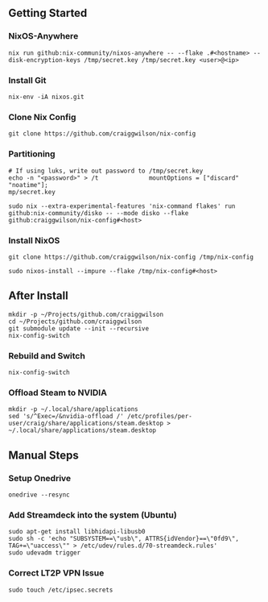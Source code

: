 ## Getting Started

### NixOS-Anywhere

```
nix run github:nix-community/nixos-anywhere -- --flake .#<hostname> --disk-encryption-keys /tmp/secret.key /tmp/secret.key <user>@<ip>
```

### Install Git

```
nix-env -iA nixos.git
```

### Clone Nix Config

```
git clone https://github.com/craiggwilson/nix-config

```

### Partitioning
```
# If using luks, write out password to /tmp/secret.key
echo -n "<password>" > /t              mountOptions = ["discard" "noatime"];
mp/secret.key

sudo nix --extra-experimental-features 'nix-command flakes' run github:nix-community/disko -- --mode disko --flake github:craiggwilson/nix-config#<host>
```

### Install NixOS

```
git clone https://github.com/craiggwilson/nix-config /tmp/nix-config

sudo nixos-install --impure --flake /tmp/nix-config#<host>
```

## After Install

```
mkdir -p ~/Projects/github.com/craiggwilson
cd ~/Projects/github.com/craiggwilson
git submodule update --init --recursive
nix-config-switch
```

### Rebuild and Switch

```
nix-config-switch
```

### Offload Steam to NVIDIA

```
mkdir -p ~/.local/share/applications
sed 's/^Exec=/&nvidia-offload /' /etc/profiles/per-user/craig/share/applications/steam.desktop > ~/.local/share/applications/steam.desktop
```

## Manual Steps

### Setup Onedrive
```
onedrive --resync
```

### Add Streamdeck into the system (Ubuntu)
```
sudo apt-get install libhidapi-libusb0
sudo sh -c 'echo "SUBSYSTEM==\"usb\", ATTRS{idVendor}==\"0fd9\", TAG+=\"uaccess\"" > /etc/udev/rules.d/70-streamdeck.rules'
sudo udevadm trigger
```

### Correct LT2P VPN Issue
```
sudo touch /etc/ipsec.secrets
```
